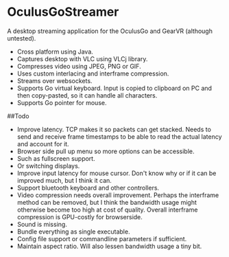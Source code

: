 # OculusGoStreamer

A desktop streaming application for the OculusGo and GearVR (although untested).

- Cross platform using Java.
- Captures desktop with VLC using VLCj library.
- Compresses video using JPEG, PNG or GIF. 
- Uses custom interlacing and interframe compression.
- Streams over websockets.
- Supports Go virtual keyboard. Input is copied to clipboard on PC and then copy-pasted, so it can handle all characters.
- Supports Go pointer for mouse.

##Todo
- Improve latency. TCP makes it so packets can get stacked. Needs to send and receive frame timestamps to be able to read the actual latency and account for it.
- Browser side pull up menu so more options can be accessible.
- Such as fullscreen support.
- Or switching displays.
- Improve input latency for mouse cursor. Don't know why or if it can be improved much, but I think it can.
- Support bluetooth keyboard and other controllers.
- Video compression needs overall improvement. Perhaps the interframe method can be removed, but I think the bandwidth usage might otherwise become too high at cost of quality. Overall interframe compression is GPU-costly for browserside.
- Sound is missing.
- Bundle everything as single executable.
- Config file support or commandline parameters if sufficient.
- Maintain aspect ratio. Will also lessen bandwidth usage a tiny bit.
